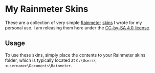 # My Rainmeter Skins

These are a collection of very simple [Rainmeter](https://www.rainmeter.net/) [skins](https://docs.rainmeter.net/manual/skins/) I wrote for my personal use. 
I am releasing them here under the [CC-by-SA 4.0 license](https://github.com/s7u512/MyRainmeterSkins/blob/main/License.md).

## Usage

To use these skins, simply place the contents to your Rainmeter skins folder, which is typically located at `C:\Users\<username>\Documents\Rainmeter`.
